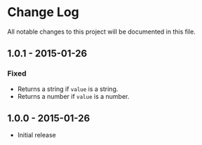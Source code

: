 # Change Log
All notable changes to this project will be documented in this file.

## 1.0.1 - 2015-01-26
### Fixed
- Returns a string if `value` is a string.
- Returns a number if `value` is a number.

## 1.0.0 - 2015-01-26
- Initial release

[1.0.1]: https://github.com/staygrimm/incremental/compare/1.0.0...1.0.1
[1.0.0]: https://github.com/staygrimm/incremental/compare/1.0.0...HEAD